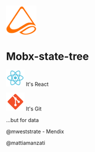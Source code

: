 
<img src="img/logo.png" style="height:80px"/>

# Mobx-state-tree

<img src="img/react.svg" width="50" /> It's React

<img src="img/git.png" width="50" /> It's Git

...but for data

@mweststrate - Mendix

@mattiamanzati
